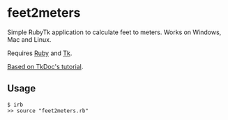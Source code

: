 feet2meters
===========

Simple RubyTk application to calculate feet to meters. Works on Windows, Mac and Linux.

Requires [Ruby](http://www.ruby-lang.org/) and [Tk](http://www.tkdocs.com/tutorial/install.html).

[Based on TkDoc's tutorial](http://www.tkdocs.com/tutorial/firstexample.html).

Usage
---

    $ irb
    >> source "feet2meters.rb"